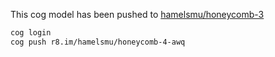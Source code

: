 This cog model has been pushed to [hamelsmu/honeycomb-3](https://replicate.com/hamelsmu/honeycomb-3)

```bash
cog login
cog push r8.im/hamelsmu/honeycomb-4-awq
```
